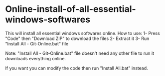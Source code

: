 # Online-install-of-all-essential-windows-softwares
This will install all essential windows softwares online.
How to use:
  1- Press "Code" then "Download ZIP" to download the files
  2- Extract it
  3- Run "Install All - Git-Online.bat" file

  Note: "Install All - Git-Online.bat" file doesn't need any other file to run it downloads everything online.

  If you want you can modify the code then run "Install All.bat" instead.
